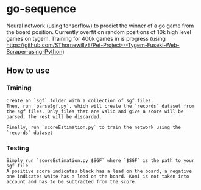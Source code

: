 # go-sequence
Neural network (using tensorflow) to predict the winner of a go game from the board position.
Currently overfit on random positions of 10k high level games on tygem. Training for 400k games in is progress (using https://github.com/SThornewillvE/Pet-Project---Tygem-Fuseki-Web-Scraper-using-Python)

## How to use

### Training
    
    Create an `sgf` folder with a collection of sgf files.
    Then, run `parseSgf.py`, which will create the `records` dataset from the sgf files. Only files that are valid and give a score will be parsed, the rest will be discarded.
    
    Finally, run `scoreEstimation.py` to train the network using the `records` dataset
    
### Testing
    
    Simply run `scoreEstimation.py $SGF` where `$SGF` is the path to your sgf file
    A positive score indicates black has a lead on the board, a negative one indicates white has a lead on the board. Komi is not taken into account and has to be subtracted from the score.
